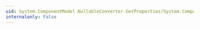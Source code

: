 ```yaml
---
uid: System.ComponentModel.NullableConverter.GetProperties(System.ComponentModel.ITypeDescriptorContext,System.Object,System.Attribute[])
internalonly: False
---
```

